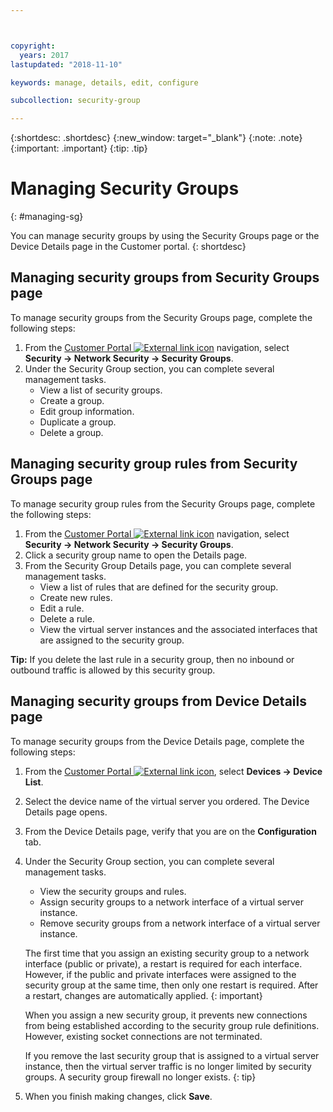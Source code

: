 ```yaml
---



copyright:
  years: 2017
lastupdated: "2018-11-10"

keywords: manage, details, edit, configure

subcollection: security-group

---
```


{:shortdesc: .shortdesc}
{:new_window: target="_blank"}
{:note: .note}
{:important: .important}
{:tip: .tip}

# Managing Security Groups
{: #managing-sg}

You can manage security groups by using the Security Groups page or the Device Details page in the Customer portal.
{: shortdesc}

## Managing security groups from Security Groups page

To manage security groups from the Security Groups page, complete the following steps:

1. From the [Customer Portal ![External link icon](../../icons/launch-glyph.svg "External link icon")](https://control.softlayer.com/) navigation, select **Security -> Network Security -> Security Groups**.
2. Under the Security Group section, you can complete several management tasks.
     * View a list of security groups.
     * Create a group.
     * Edit group information.
     * Duplicate a group.
     * Delete a group.

## Managing security group rules from Security Groups page

To manage security group rules from the Security Groups page, complete the following steps:

1. From the [Customer Portal ![External link icon](../../icons/launch-glyph.svg "External link icon")](https://control.softlayer.com/) navigation, select **Security -> Network Security -> Security Groups**.
2. Click a security group name to open the Details page.
3. From the Security Group Details page, you can complete several management tasks.
     * View a list of rules that are defined for the security group.
     * Create new rules.
     * Edit a rule.
     * Delete a rule.
     * View the virtual server instances and the associated interfaces that are assigned to the security group.

**Tip:** If you delete the last rule in a security group, then no inbound or outbound traffic is allowed by this security group.

## Managing security groups from Device Details page

To manage security groups from the Device Details page, complete the following steps:

1. From the [Customer Portal ![External link icon](../../icons/launch-glyph.svg "External link icon")](https://control.softlayer.com/), select **Devices -> Device List**.
2. Select the device name of the virtual server you ordered. The Device Details page opens.
3. From the Device Details page, verify that you are on the **Configuration** tab.
4. Under the Security Group section, you can complete several management tasks.
     * View the security groups and rules.
     * Assign security groups to a network interface of a virtual server instance.
     * Remove security groups from a network interface of a virtual server instance.

     The first time that you assign an existing security group to a network interface (public or private), a restart is required for each interface.  However, if the public and private interfaces were assigned to the security group at the same time, then only one restart is required.  After a restart, changes are automatically applied.
     {: important}

     When you assign a new security group, it prevents new connections from being established according to the security group rule definitions. However, existing socket connections are not terminated.

     If you remove the last security group that is assigned to a virtual server instance, then the virtual server traffic is no longer limited by security groups. A security group firewall no longer exists.
     {: tip}

6. When you finish making changes, click **Save**.
